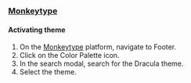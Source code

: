 ### [Monkeytype](https://monkeytype.com)

#### Activating theme

1. On the [Monkeytype](https://monkeytype.com) platform, navigate to Footer.
2. Click on the Color Palette icon.
3. In the search modal, search for the Dracula theme.
4. Select the theme.
